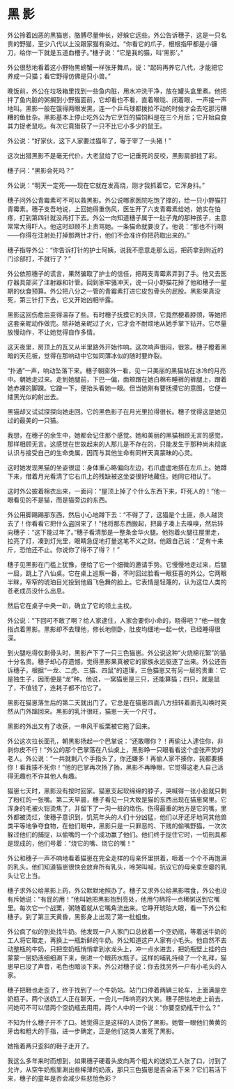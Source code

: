 # 黑 影

外公拎着凶恶的黑猫崽，胳膊尽量伸长，好躲它远些。外公告诉穗子，这是一只名贵的野猫，至少八代以上没跟家猫有染过。“你看它的爪子，根根指甲都是小镰刀，给你一下就是五道血槽子。”穗子说：“它是我的猫，叫‘黑影’。” 

外公很愁地看着这小野物黑螃蟹一样张牙舞爪，说：“起码再养它八代，才能把它养成一只猫；看它野得仿佛是只小兽。” 

晚饭前，外公在垃圾箱里找到一些鱼内脏，用水冲洗干净，放在罐头盒里煮。他把拌了鱼内脏的粥搁到小野猫面前，它却看也不看，直着喉咙、闭着眼，一声接一声地叫。黑影一般在饿得两眼发黑，连一个乒乓球都拨拉不动的时候才会去吃那污糟糟的鱼肚杂。黑影基本上停止吃外公为它烹饪的猫饲料是在三个月后；它开始自食其力捉老鼠吃。有次它竟猎获了一只不比它小多少的鼠王。 

外公说：“好家伙，这下人家要过猫年了，等于宰了一头猪！” 

这次出猎黑影不是毫无代价，大老鼠给了它一记垂死的反咬，黑影肩部挂了彩。 

穗子问：“黑影会死吗？” 

外公说：“明天一定死——现在它就在发高烧，刚才我抓着它，它浑身抖。” 

穗子问外公青霉素可不可以救黑影。外公说哪家医院吃饱了撑的，给一只小野猫打青霉素。穗子支吾地说，上回她得重伤风，医生开了六支青霉素给她，她实在怕疼，打到第四针就没再打下去。外公一向知道穗子属于一肚子鬼的那种孩子，主意常常大得吓人。他这时却顾不上责骂她。一条猫命就要没了。他说：“那也不行啊——你得在注射处打掉那两针才行，他们不会准许你把药取出来的。” 

穗子指导外公：“你告诉打针的护士阿姨，说我不愿意走那么远，把药拿到附近的门诊部打，不就行了？” 

外公依照穗子的谎言，果然骗取了护士的信任，把两支青霉素弄到了手。他又去医疗器具部买了注射器和针管。回到家牢骚冲天，说一只小野猫花掉了他和穗子一星期的伙食预算。外公把八分之一管的青霉素打进它皮包骨头的屁股。黑影果真没死，第三针打下去，它又开始凶相毕露。 

黑影这回伤愈后变得温存了些。有时穗子抚摸它的头顶，它竟然梗着脖颈，等她把这套亲昵动作做完。除非她亲昵过了火，它才会不耐烦地从她手掌下钻开。它尽量放慢动作，不让她觉得自作多情。 

这天夜里，房顶上的瓦又从半里路外开始作响。这次响声很闷，很笨。穗子瞪着黑暗的天花板，觉得在那响动中它如同薄冰似的随时要炸裂。 

“扑通”一声，响动坠落下来。穗子朝窗外一看，见一只美丽的黑猫站在冰冷的月亮中。朝她走过来。走到她腿前，下巴一偏，面颊蹭在她白棉布睡裤的裤腿上，蹭着她赤裸的脚踝。它蹭一下，便抬头看她一眼。但当她刚有要抚摸它的意图，它便一缕黑光似的射出去。 

黑猫却又试试探探向她走回。它的黑色影子在月光里拉得很长。穗子觉得这是她见过的最美的一只猫。 

我想，在穗子的余生中，她都会记住那个感觉。她和美丽的黑猫相顾无言的感觉，那样相顾无言。这感觉在世故起来的人那儿是不存在的，只能发生于那种尚未彻底认识与接受自己的生命类属，因而与其他生命有同样天真蒙昧的心灵。 

这时她发现黑猫的坐姿很逗：身体重心略偏向左边，右爪虚虚地搭在左爪上。她蹲下来，借着月光看清了它右爪上的残缺被这坐姿很好地藏住。她同它相认了。 

这时外公披着棉衣出来，一面问：“屋顶上掉了个什么东西下来，吓死人的！”他一眼看见的不是猫，而是猫旁边的东西。 

外公用脚踢踢那东西，然后小心地蹲下去：“不得了了，这猫是个土匪，杀人越货去了！你看看它把什么盗回来了！”他将那东西搬起，把鼻子凑上去嗅嗅，然后转向穗子：“这下能过年了。”穗子看清那是一整条金华火腿。他抱着火腿往屋里走，拉亮了灯，凑到灯光里，眼睛急促地打量这笔不义之财。他跟自己说：“足有十来斤，恐怕还不止。你说你了得不了得？！” 

穗子见黑影在门槛上犹豫，便给了它一个细微的邀请手势。它慢慢地走过来，后腿一屈，跳上了八仙桌。它在桌上巡察一番，不时回过脸看一眼狂喜的外公。它两眼半眯，窄窄的琥珀目光投到他眉飞色舞的脸上。它表情是轻蔑的，认为这位人类的苍老成员没什么出息。 

然后它在桌子中央一趴，确立了它的领土主权。 

外公说：“下回可不敢了啊？给人家逮住，人家会要你小命的，晓得吧？”他一根食指点着黑影。黑影却不去理他，修长地侧卧，肚皮均细地一起一伏，已经睡得很深。 

到火腿吃得仅剩骨头时，黑影产下了一只三色猫崽。外公说这种“火烧棉花絮”的猫十分名贵。穗子却心存遗憾，觉得黑影果真被它的家族永远驱逐了出来。外公还告诉穗子，根据“一龙、二虎、三猫、四鼠”的道理，三色猫崽又有另一层的贵重：它是独生子，因而便是“龙”种。他说，一窝猫崽是三只，还能算猫；四只，就是鼠了，不值钱了，连耗子都不怕它了。 

黑影在猫崽落生后的第二天就出门了。它总是在猫崽四面八方扭转着面孔叫唤时突然从门外蹿回来。黑影的乳汁很旺，猫崽一天一个尺寸。 

黑影的外出又有了收获，一串风干板栗被它拖了回来。 

外公这次拉长面孔，朝黑影扬起一个巴掌说：“还敢哪你？！再偷让人逮住你，非剥你皮不行！”外公的那个巴掌落在八仙桌上，黑影睁一只眼看看这个虚张声势的老人。外公说：“一共就剩八个手指头了，你还嫌多！再偷人家不揍你，我都要揍你！看我揍不死你！”他的巴掌再次扬了扬，黑影不再睁眼，它觉得这老人自己活得无趣也不许其他人有趣。 

猫崽七天时，黑影没有按时回家。猫崽支起软绵绵的脖子，哭喊得一张小脸就只剩了粉红的一张嘴。第二天早晨，穗子看见一只大致是猫的东西出现在猫崽窝里。它浑身的毛被火钳烫焦了，并留下了一沟一桩的烙伤。伤得最重的地方是它的嘴，里外都被烫烂，使穗子意识到，饥荒年头的人们十分凶猛，他们以牙还牙地同其他兽类平等地争夺食物，在他们眼中，黑影只是一只罪恶的、下贱的偷嘴野猫，一次次躲过他们的捕捉，以偷嘴的一个个成功赢了他们。他们终于捉住它时，一切刑具都是现成的，他们号着：“烧它的嘴、烧它的嘴！” 

外公和穗子一声不响地看着猫崽在完全走样的母亲怀里拱着，咂着一个个不再饱满的乳头。他们知道猫崽很快会放弃所有乳头，啼哭叫喊，抗议它的母亲拿空瘪的乳头让它上当。 

穗子求外公给黑影上药，外公默默地照办了。穗子又求外公给黑影喂食，外公也没有斥她说：“有屁的用！”他叫她把黑影抱到亮处，他用勺柄将一点稀粥送到它嘴里。每次它一个战栗，粥随着就从它嘴角流出来。它睁开琥珀大眼，看一下外公和穗子。到了第三天黄昏，黑影身上出现了第一批蛆虫。 

外公疯了似的到处找牛奶。他发现一户人家门口总放着一个空奶瓶，等着送牛奶的工人将它取走，再换上一瓶新鲜的牛奶。外公知道这户人家有小毛头。他自然不去动整瓶的牛奶，只把空奶瓶悄悄拿到水龙头上，冲一点水进去，把奶瓶壁上挂的白蒙蒙一层奶液细细涮下来，倒进一个眼药水瓶子。这样的哺乳持续了一个礼拜，猫崽早已没了声音，毛色也暗淡下来。外公对穗子说：你去找另外一户有小毛头的人家。 

穗子把鞋也走歪了，终于找到了一个牛奶站。站门口停着两辆三轮车，上面满是空奶瓶子。两个送奶工人正在聊天，一会儿一阵响亮的大笑。穗子胆怯地走上前去，问她可不可以借两个空奶瓶去用用。两个人中的一个说：“你要空奶瓶干什么？” 

不知为什么穗子开不了口。她觉得正是这样的人烫伤了黑影。她瞥一眼他们黄黄的牙齿和粗大的手指，进一步确定，正是他们这类人害死了黑影。 

她拖着两只歪斜的鞋子走开了。 

我这么多年来时而想到，如果穗子硬着头皮向两个粗大的送奶工人张了口，讨到了允许，从空牛奶瓶里涮出些稀薄的奶液，那只三色猫崽是否会活下来？它们若活下来，穗子的童年是否会减少些悲怆色彩？